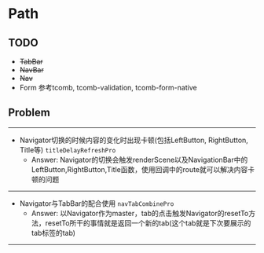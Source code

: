 # Path

## TODO
* ~~TabBar~~
* ~~NavBar~~
* ~~Nav~~
* Form 参考tcomb, tcomb-validation, tcomb-form-native

## Problem
***
* Navigator切换的时候内容的变化时出现卡顿(包括LeftButton, RightButton, Title等) `titleDelayRefreshPro`
  * Answer: Navigator的切换会触发renderScene以及NavigationBar中的LeftButton,RightButton,Title函数，使用回调中的route就可以解决内容卡顿的问题
***
* Navigator与TabBar的配合使用 `navTabCombinePro`
   * Answer: 以Navigator作为master，tab的点击触发Navigator的resetTo方法，resetTo所干的事情就是返回一个新的tab(这个tab就是下次要展示的tab标签的tab)
***
